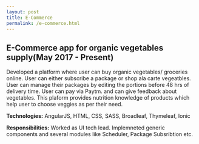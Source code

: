 ```yaml
---
layout: post
title: E-Commerce
permalink: /e-commerce.html
---
```


## E-Commerce app for organic vegetables supply(May 2017 - Present)
Developed a platform where user can buy organic vegetables/ groceries online. User can either subscribe a package or shop ala carte vegeatbles. User can manage their packages by editing the portions before 48 hrs of delivery time. User can pay via Paytm. and can give feedback about vegetables. This plaform provides nutrition knowledge of products which help user to choose veggies as per their need.

**Technologies:** AngularJS, HTML, CSS, SASS, Broadleaf, Thymeleaf, Ionic

**Responsibilities:** Worked as UI tech lead. Implemneted generic components and several modules like Scheduler, Package Subsribtion etc.
